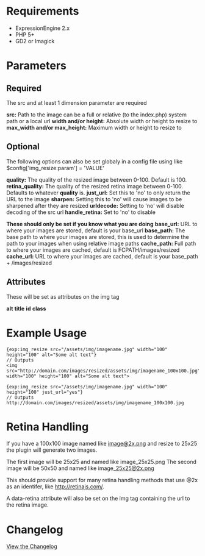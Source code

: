 Requirements
============
- ExpressionEngine 2.x
- PHP 5+
- GD2 or Imagick

Parameters
==========

Required
--------
The src and at least 1 dimension parameter are required

**src:** Path to the image can be a full or relative (to the index.php) system path or a local url
**width and/or height:** Absolute width or height to resize to
**max\_width and/or max\_height:** Maximum width or height to resize to

Optional
---------
The following options can also be set globaly in a config file using like $config['img_resize:param'] = 'VALUE'

**quality:** The quality of the resized image between 0-100. Default is 100.
**retina\_quality:** The quality of the resized retina image between 0-100. Defaults to whatever **quality** is.
**just\_url:** Set this to 'no' to only return the URL to the image
**sharpen:** Setting this to 'no' will cause images to be sharpened after they are resized
**urldecode:** Setting to 'no' will disable decoding of the src url
**handle_retina:** Set to 'no' to disable

**These should only be set if you know what you are doing**
**base\_url:** URL to where your images are stored, default is your base_url
**base\_path:** The base path to where your images are stored, this is used to determine the path to your images when using relative image paths
**cache\_path:** Full path to where your images are cached, default is FCPATH/images/resized
**cache\_url:** URL to where your images are cached, default is your base\_path + /images/resized

Attributes
----------
These will be set as attributes on the img tag

**alt**
**title**
**id**
**class**


Example Usage
=============

	{exp:img_resize src="/assets/img/imagename.jpg" width="100" height="100" alt="Some alt text"}
	// Outputs
	<img src="http://domain.com/images/resized/assets/img/imagename_100x100.jpg" width="100" height="100" alt="Some alt text">

	{exp:img_resize src="/assets/img/imagename.jpg" width="100" height="100" just_url="yes"}
	// Outputs
	http://domain.com/images/resized/assets/img/imagename_100x100.jpg

Retina Handling
===============
If you have a 100x100 image named like image@2x.png and resize to 25x25 the plugin will generate two images.

The first image will be 25x25 and named like image\_25x25.png
The second image will be 50x50 and named like image\_25x25@2x.png

This should provide support for many retina handling methods that use @2x as an identifer, like http://retinajs.com/.

A data-retina attribute will also be set on the img tag containing the url to the retina image.

Changelog
=========
[View the Changelog](changelog.md)